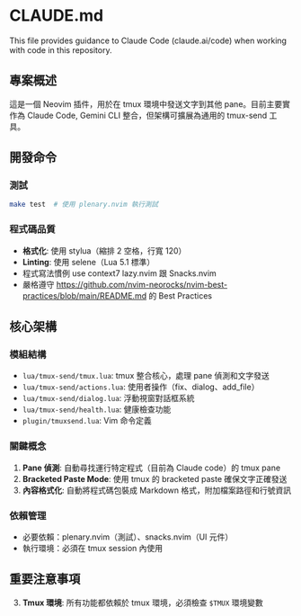 # CLAUDE.md

This file provides guidance to Claude Code (claude.ai/code) when working with code in this repository.

## 專案概述

這是一個 Neovim 插件，用於在 tmux 環境中發送文字到其他 pane。目前主要實作為 Claude Code, Gemini CLI 整合，但架構可擴展為通用的 tmux-send 工具。

## 開發命令

### 測試

```bash
make test  # 使用 plenary.nvim 執行測試
```

### 程式碼品質

- **格式化**: 使用 stylua（縮排 2 空格，行寬 120）
- **Linting**: 使用 selene（Lua 5.1 標準）
- 程式寫法慣例 use context7 lazy.nvim 跟 Snacks.nvim
- 嚴格遵守 https://github.com/nvim-neorocks/nvim-best-practices/blob/main/README.md 的 Best Practices

## 核心架構

### 模組結構

- `lua/tmux-send/tmux.lua`: tmux 整合核心，處理 pane 偵測和文字發送
- `lua/tmux-send/actions.lua`: 使用者操作（fix、dialog、add_file）
- `lua/tmux-send/dialog.lua`: 浮動視窗對話框系統
- `lua/tmux-send/health.lua`: 健康檢查功能
- `plugin/tmuxsend.lua`: Vim 命令定義

### 關鍵概念

1. **Pane 偵測**: 自動尋找運行特定程式（目前為 Claude code）的 tmux pane
2. **Bracketed Paste Mode**: 使用 tmux 的 bracketed paste 確保文字正確發送
3. **內容格式化**: 自動將程式碼包裝成 Markdown 格式，附加檔案路徑和行號資訊

### 依賴管理

- 必要依賴：plenary.nvim（測試）、snacks.nvim（UI 元件）
- 執行環境：必須在 tmux session 內使用

## 重要注意事項

3. **Tmux 環境**: 所有功能都依賴於 tmux 環境，必須檢查 `$TMUX` 環境變數

